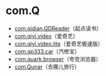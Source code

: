 # com.Q

- [com.qidian.QDReader](./com.qidian.QDReader/readme.md)（起点读书）
- [com.qiyi.video](./com.qiyi.video/readme.md)（爱奇艺）
- [com.qiyi.video.lite](./com.qiyi.video.lite/readme.md)（爱奇艺极速版）
- [com.qp333.car](./com.qp333.car/readme.md)（汽修宝）
- [com.quark.browser](./com.quark.browser/readme.md)（夸克浏览器）
- [com.Qunar](./com.Qunar/readme.md)（去哪儿旅行）
